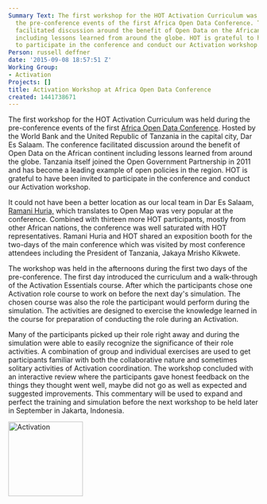 ```yaml
---
Summary Text: The first workshop for the HOT Activation Curriculum was held during
  the pre-conference events of the first Africa Open Data Conference. The conference
  facilitated discussion around the benefit of Open Data on the African continent
  including lessons learned from around the globe. HOT is grateful to have been invited
  to participate in the conference and conduct our Activation workshop.
Person: russell deffner
date: '2015-09-08 18:57:51 Z'
Working Group:
- Activation
Projects: []
title: Activation Workshop at Africa Open Data Conference
created: 1441738671
---
```

<p>The first workshop for the HOT Activation Curriculum was held during the pre-conference events of the first <a href="http://www.africaopendata.net/">Africa Open Data Conference</a>. Hosted by the World Bank and the United Republic of Tanzania in the capital city, Dar Es Salaam. The conference facilitated discussion around the benefit of Open Data on the African continent including lessons learned from around the globe. Tanzania itself joined the Open Government Partnership in 2011 and has become a leading example of open policies in the region. HOT is grateful to have been invited to participate in the conference and conduct our Activation workshop.</p><p>It could not have been a better location as our local team in Dar Es Salaam,<a href="http://hotosm.org/projects/tanzania"> Ramani Huria,</a> which translates to Open Map was very popular at the conference. Combined with thirteen more HOT participants, mostly from other African nations, the conference was well saturated with HOT representatives. Ramani Huria and HOT shared an exposition booth for the two-days of the main conference which was visited by most conference attendees including the President of Tanzania, Jakaya Mrisho Kikwete.</p><p>The workshop was held in the afternoons during the first two days of the pre-conference. The first day introduced the curriculum and a walk-through of the Activation Essentials course. After which the participants chose one Activation role course to work on before the next day's simulation. The chosen course was also the role the participant would perform during the simulation. The activities are designed to exercise the knowledge learned in the course for preparation of conducting the role during an Activation.</p><p>Many of the participants picked up their role right away and during the simulation were able to easily recognize the significance of their role activities. A combination of group and individual exercises are used to get participants familiar with both the collaborative nature and sometimes solitary activities of Activation coordination. The workshop concluded with an interactive review where the participants gave honest feedback on the things they thought went well, maybe did not go as well as expected and suggested improvements. This commentary will be used to expand and perfect the training and simulation before the next workshop to be held later in September in Jakarta, Indonesia.</p><p><img class="image-medium" title="Activation Lead" src="/sites/default/files/styles/medium/public/activation.jpg?itok=qzdg5wKT" alt="Activation" height="150" width="150"></p>
